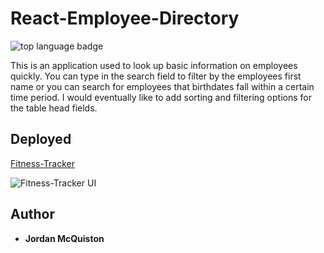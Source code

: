 # React-Employee-Directory

![top language badge](https://img.shields.io/github/languages/top/jordancley/react-employee-directory)

This is an application used to look up basic information on employees quickly. 
You can type in the search field to filter by the employees first name or you 
can search for employees that birthdates fall within a certain time period. I would
eventually like to add sorting and filtering options for the table head fields.

## Deployed

[Fitness-Tracker](https://fast-sea-24135.herokuapp.com/)

![Fitness-Tracker UI](./public/images/Fitness-Tracker.gif)


## Author

* **Jordan McQuiston** 